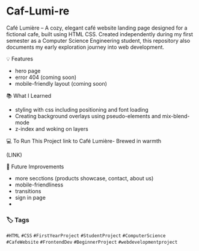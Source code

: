 # Caf-Lumi-re
Café Lumière – A cozy, elegant café website landing page designed for a fictional cafe, built using HTML CSS. Created independently during my first semester as a Computer Science Engineering student,
this repository also documents my early exploration journey into web development.

💡 Features 
- hero page
- error 404 (coming soon)
- mobile-friendly layout (coming soon)


📚 What I Learned
- styling with css including positioning and font loading
- Creating background overlays using pseudo-elements and mix-blend-mode
- z-index and woking on layers

💻 To Run This Project
link to Café Lumière- Brewed in warmth

(LINK)

💭 Future Improvements
- more secctions (products showcase, contact, about us)
- mobile-friendliness
- transitions
- sign in page
- 



### 🏷️ Tags
`#HTML` `#CSS` `#FirstYearProject` `#StudentProject` `#ComputerScience` `#CafeWebsite` `#FrontendDev` `#BeginnerProject` `#webdevelopmentproject`

